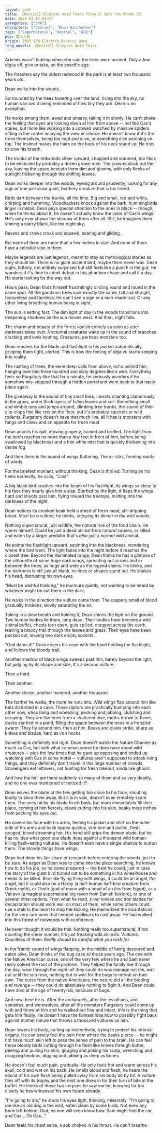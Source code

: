 ```yaml
---
layout: post
title: 【Destiel】Glimpses Amid Tears（Chap.2）Into the Woods（2）
date: 2025-03-13 03:07
categories: ["SPN"]
characters: ["Castiel", "Dean Winchester"]
tags: ["Supernatural", "destiel", "英文"]
pov: 第三人称
origin: 2025 SPN Eldritch Reverse Bang
long_novels: 【Destiel】Glimpses Amid Tears
---
```


Artemis wasn't kidding when she said the trees were ancient. Only a few digits off, give or take, on the specific age.

The foresters say the oldest redwood in the park is at least two thousand years old.

Dean walks into the woods.

Surrounded by the trees towering over the land, rising into the sky, no human can avoid being reminded of how tiny they are. Dean is no exception.

He walks among them, awed and uneasy, taking it in slowly. He can't shake the feeling that eyes are looking down at him from above -- not like Cas's stares, but more like walking into a cobweb watched by massive spiders sitting in the center enjoying the view in silence. He doesn't know if it's the trees themselves, being too loud and alive, or something else perching on top. The instinct makes the hairs on the back of his neck stand up. He tries to slow his breath.

The trunks of the redwoods sheer upward, chapped and crannied, too thick to be encircled by probably a dozen grown men. The crowns block out the sky, leaving the space beneath them dim and gloomy, with only flecks of sunlight flickering through the shifting leaves.

Dean walks deeper into the woods, eyeing around prudently, looking for any sign of one particular giant, feathery creature that is his friend.

Birds dart between the trunks, all the time. Big and small, red and white, chirping and humming. Woodhackers knock against the bark, hummingbirds linger in midair. Dean pays special attention to the ones in black -- though, when he thinks about it, he doesn't actually know the color of Cas's wings. He's only ever shown the shadow of them after all. Still, he imagines them shining a starry black, like the night sky.

Ravens and crows croak and squawk, soaring and gliding.

But none of them are more than a few inches in size. And none of them have a celestial vibe in them.

Maybe legends are just legends, meant to stay as mythological stories as they should be. There is no giant ancient bird, maybe there never was. Dean sighs, bitterly, not entirely surprised but still feels like a punch in the gut. He wonders if it's time to admit defeat in this phantom chase and call it a day. He starts looking for the way out.

Hours pass, Dean finds himself frustratingly circling round and round in the same spot. All the goddamn trees look exactly the same, tall and straight, featureless and faceless. He can't see a sign or a man-made trail. Or any other living breathing human being in sight.

The sun is setting fast. The dim light of day in the woods transitions into deepening shadows as the sun moves west. And then, night falls.

The charm and beauty of the forest vanish entirely as soon as utter darkness takes over. Nocturnal creatures wake up in the sound of branches cracking and owls hooting. Creatures, perhaps monsters too.

Dean reaches for the blade and flashlight in his pocket automatically, gripping them tight, alerted. This is how the feeling of deja vu starts seeping into reality.

The rustling of trees, the eerie deep calls from above, echo behind him, hanging over him three hundred and sixty degrees like a web. Everything feels so Purgatory-like that for a minute, he seriously wonders if he somehow mis-stepped through a hidden portal and went back to that nasty place again.

The giveaway is the sound of tiny small lives. Insects chanting clamorously in the grass, under thick layers of fallen leaves and soil. Something small and nimble runs and jumps around, climbing tree trunks, the sound of their clip-clops fine like rats on the floor, but it's probably squirrels or wild rodents. Purgatory doesn't have that much live, all it has is monsters with fangs and claws and an appetite for fresh meat.

Dean adjusts his gait, moving gingerly, trained and bridled. The light from the torch reaches no more than a few feet in front of him, before being swallowed by blackness and a thin white mist that is quickly thickening into dense fog.

And then there is the sound of wings fluttering. The air stirs, forming swirls of winds.

For the briefest moment, without thinking, Dean is thrilled. Turning on his heels earnestly, he calls, "Cas!"

A big black bird crashes into the beam of his flashlight, its wings so close to his face they nearly give him a slap. Startled by the light, it flaps the wings hard and shoots past him, flying toward the treetops, melting into the darkness of the night.

Dean notices its crooked beak held a shred of fresh meat, still dripping blood. *Must be a vulture,* he thinks, *enjoying its dinner in the wild woods.*

Nothing supernatural, just wildlife, the *natural* rule of the food chain. He warns himself. Could be just a dead animal from *natural* causes, or killed and eaten by a larger predator that's *also* just a *normal* wild animal.

He points the flashlight upward, squinting into the blackness, wondering where the bird went. The light fades into the night before it reaches the closest tree. Beyond the illuminated range, Dean thinks he has a glimpse of the silhouette of some huge dark wings, spreading out across and in between the trees, as huge and wide as the legend claims. He blinks, and the darkness is still just all black, no lines or shapes stand out. He shakes his head, distrusting his own eyes.

"Must be wishful thinking," he murmurs quietly, not wanting to be heard by whatever might be out there in the dark.

He walks in the direction the vulture came from. The coppery smell of blood gradually thickens, slowly saturating the air.

Taking in a slow breath and holding it, Dean shines the light on the ground. Two human bodies lie there, long dead. Their bodies have become a wild animal buffet, chests torn open, guts spilled, dragged across the earth, leaving a bloody trail through the leaves and grass. Their eyes have been pecked out, leaving two dark empty sockets.

"God damn it!" Dean covers his nose with the hand holding the flashlight, and follows the bloody trail.

Another shadow of black wings sweeps past him, barely beyond the light, but judging by its shape and size, it's a second vulture.

Then a third.

Then another.

Another dozen, another hundred, another thousand.

The farther he walks, the more he runs into. Wild wings flap around him like bats disturbed in a cave. Those raptors are practically bumping into each other now, whooshing and wheezing, pecking and jabbing, clutching and scraping. They are like bees from a shattered hive, moths drawn to flame, ducks startled in a pond, filling the space between the trees in a frenzied swarm. They fly around him, then at him. Beaks and claws strike, sharp as knives and blades, hard as iron hooks.

Something is definitely not right. Dean doesn't watch the Nature Channel as much as Cas, but with what common sense he does have about wild creatures -- plus the few times that he gave up opposing and ended up watching with Cas in some motel -- vultures aren't supposed to attack living things, and they definitely don't travel in this large number of crowds. Scavengers eat leftovers, not hunting for fresh takeout, kinda like ghouls.

And how the hell are there suddenly so many of them and so very deadly, and no one ever mentioned or noticed it?

Dean waves the blade at the few getting too close to his face, shouting loudly to shoo them away. But it is in vain, doesn't even remotely scare them. The ones hit by his blade flinch back, but more immediately fill their place, coming at him fiercely, claws cutting into his skin, beaks mere inches from pecking his eyes out.

He covers his face with his arms, feeling his jacket and shirt on the outer side of his arms and back ripped quickly, skin torn and pulled, flesh gouged, blood streaming hot. His hand still grips the demon blade, but he has no idea what good one blade does against a thousand wild human-killing flesh-eating vultures. He doesn't even have a single chance to outrun them. The bloody things have wings.

Dean had done his fair share of research before entering the woods, just to be sure. As eager as Dean was to come into the place searching, he knows how to do his job, so he came prepared -- the best he could, just in case the story of the giant bird turned out to be something in his wheelhouse and needs to be killed. Bird-like flying thing with wings, it could be an angel, *the* angel, but it could also be a Harpy (a half-human half-bird creature from Greek myth), or Thoth (god of moon with a head of an ibis from Egypt), or a Valravn (a magical supernatural big raven from Danish folklore), or one of several other options. From what he read, silver knives and iron blades for decapitation should work well on most of them, while some others could use a stab to the heart to stop the kicking. He memorized the incantations for the very rare ones that needed spellwork to cast away. He had walked into this forest of redwoods with confidence.

He never thought it would be this. Nothing really too supernatural, if not counting the sheer number, it's just freaking wild animals. Vultures. Countless of them. *Really should be careful what you wish for.*

In the frantic sound of wings flapping, in the middle of being devoured and eaten alive, Dean thinks of the bug case all those years ago. The one with the Native American curse, one of the very few where he and Sam never really solved the root of the problem. They helped the family live through the day, wear through the night; all they could do was manage not die, wait out until the sun rose, nothing but to wait for the bugs to retreat on their own. The curse from the native Americans, the nature did all the bidding and revenge -- they could do absolutely nothing to fight it. And Dean could have died at the age of twenty-six, because of bugs.

And now, here he is. After the archangels, after the leviathans, and vampires, and werewolves, after all the monsters Purgatory could come up with and throw at him and he walked out fine and intact, *this* is the thing that gets him finally. He doesn't have the faintest idea how to possibly fight back against mother nature that throws a thousand vultures on him.

Dean lowers his body, curling up instinctively, trying to protect his internal organs. He can barely feel the pain from where the beaks pierce -- he might not have much skin left to pass the sense of pain to the brain. He can feel those bloody birds cutting through his flesh like knives through butter, peeling and pulling his skin, gouging and poking his scalp, wrenching and dragging tendons, digging and jabbing as deep as bones.

He doesn't feel much pain, gradually. He only feels hot and warm across his skull, cold and wet on his back. He smells blood and flesh, he hears the sound of his own flesh being pulled away from his body bit by bit. A vulture flies off with its trophy and the next one dives in for their turn of bite at the buffet. He thinks of those two corpses he saw earlier, knowing far too clearly he has witnessed his own future already.

"I'm going to die," he shuts his eyes tight, thinking, miserably. "I'm going to die like an old dog in the wild, eaten clean by some birds. Not even any bone left behind. God, no one will even know how. Sam might find the car, and Cas... Oh Cas..."

Dean feels his chest seize, a sob choked in his throat. He can't breathe.
